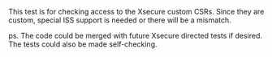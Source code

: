 This test is for checking access to the Xsecure custom CSRs.
Since they are custom, special ISS support is needed or there will be a mismatch.

ps.
The code could be merged with future Xsecure directed tests if desired.
The tests could also be made self-checking.
